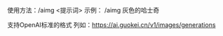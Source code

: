   使用方法：/aimg <提示词>
  示例：
  /aimg 灰色的哈士奇


  支持OpenAI标准的格式
  列如：https://ai.guokei.cn/v1/images/generations
  
